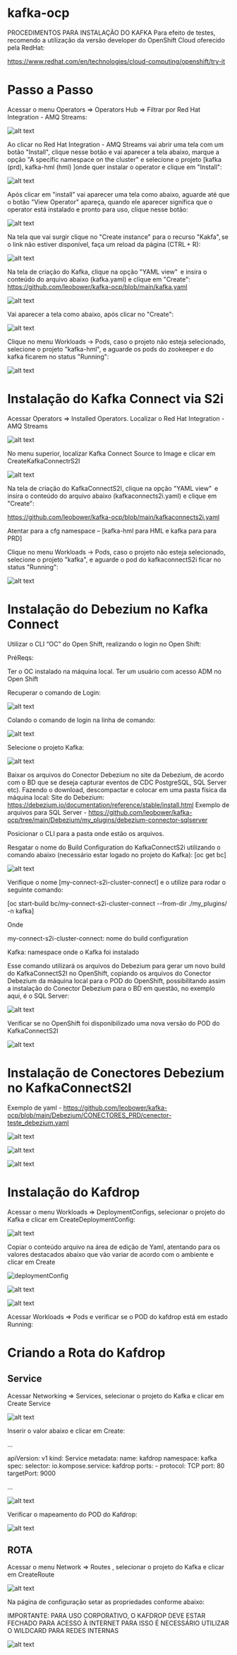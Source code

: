 # kafka-ocp
PROCEDIMENTOS PARA INSTALAÇÃO DO KAFKA
Para efeito de testes, recomendo a utilização da versão developer do OpenShift Cloud oferecido pela RedHat:

https://www.redhat.com/en/technologies/cloud-computing/openshift/try-it 

<H1>Passo a Passo</H1>
Acessar o menu Operators => Operators Hub => Filtrar por Red Hat Integration - AMQ Streams: 

![alt text](https://github.com/leobower/kafka-ocp/blob/main/Images/img1.JPG)

Ao clicar no Red Hat Integration - AMQ Streams vai abrir uma tela com um botão "Install", clique nesse botão e vai aparecer a tela abaixo, 
marque a opção "A specific namespace on the cluster" e selecione o projeto [kafka (prd), kafka-hml (hml) ]onde quer instalar o operator e clique em "Install": 

![alt text](https://github.com/leobower/kafka-ocp/blob/main/Images/img2.JPG)

Após clicar em "install" vai aparecer uma tela como abaixo, aguarde até que o botão "View Operator" apareça, quando ele aparecer significa que o operator está instalado e pronto para uso, clique nesse botão: 

![alt text](https://github.com/leobower/kafka-ocp/blob/main/Images/img3.JPG)

Na tela que vai surgir clique no "Create instance" para o recurso "Kakfa", se o link não estiver disponível, faça um reload da página (CTRL + R): 

![alt text](https://github.com/leobower/kafka-ocp/blob/main/Images/img4.JPG)

Na tela de criação do Kafka, clique na opção "YAML view"  e insira o conteúdo do arquivo abaixo (kafka.yaml) e clique em "Create":  
https://github.com/leobower/kafka-ocp/blob/main/kafka.yaml

![alt text](https://github.com/leobower/kafka-ocp/blob/main/Images/img5.JPG)

Vai aparecer a tela como abaixo, após clicar no "Create":

![alt text](https://github.com/leobower/kafka-ocp/blob/main/Images/img6.JPG)

Clique no menu Workloads -> Pods, caso o projeto não esteja selecionado, selecione o projeto "kafka-hml", e aguarde os pods do zookeeper e do kafka ficarem no status "Running": 

![alt text](https://github.com/leobower/kafka-ocp/blob/main/Images/img7.JPG)

<H1>Instalação do Kafka Connect via S2i</H1>

Acessar Operators => Installed Operators. Localizar o Red Hat Integration - AMQ Streams 

![alt text](https://github.com/leobower/kafka-ocp/blob/main/Images/img8.JPG)

No menu superior, localizar Kafka Connect Source to Image e clicar em CreateKafkaConnectrS2I 

![alt text](https://github.com/leobower/kafka-ocp/blob/main/Images/img9.JPG)

Na tela de criação do KafkaConnectS2I, clique na opção "YAML view"  e insira o conteúdo do arquivo abaixo (kafkaconnects2i.yaml) e clique em "Create":  

https://github.com/leobower/kafka-ocp/blob/main/kafkaconnects2i.yaml

Atentar para a cfg namespace – [kafka-hml para HML e kafka para para PRD]

Clique no menu Workloads -> Pods, caso o projeto não esteja selecionado, selecione o projeto "kafka", e aguarde o pod do kafkaconnectS2i ficar no status "Running": 

![alt text](https://github.com/leobower/kafka-ocp/blob/main/Images/img10.JPG)

<H1>Instalação do Debezium no Kafka Connect</H1>

Utilizar o CLI “OC” do Open Shift, realizando o login no Open Shift: 

PréReqs: 

Ter o OC instalado na máquina local.
Ter um usuário com acesso ADM no Open Shift 

Recuperar o comando de Login: 

![alt text](https://github.com/leobower/kafka-ocp/blob/main/Images/img11.JPG)

Colando o comando de login na linha de comando: 

![alt text](https://github.com/leobower/kafka-ocp/blob/main/Images/img12.JPG)

Selecione o projeto Kafka: 

![alt text](https://github.com/leobower/kafka-ocp/blob/main/Images/img13.JPG)

Baixar os arquivos do Conector Debezium no site da Debezium, de acordo com o BD que se deseja capturar eventos de CDC PostgreSQL, SQL Server etc). Fazendo o download, descompactar e colocar em uma pasta física da máquina local: 
Site do Debezium: https://debezium.io/documentation/reference/stable/install.html 
Exemplo de arquivos para SQL Server - https://github.com/leobower/kafka-ocp/tree/main/Debezium/my_plugins/debezium-connector-sqlserver

Posicionar o CLI para a pasta onde estão os arquivos.

Resgatar o nome do Build Configuration do KafkaConnectS2i utilizando o comando abaixo (necessário estar logado no projeto do Kafka): 
[oc get bc] 

![alt text](https://github.com/leobower/kafka-ocp/blob/main/Images/img15.JPG)

Verifique o nome [my-connect-s2i-cluster-connect] e o utilize para rodar o seguinte comando: 

[oc start-build bc/my-connect-s2i-cluster-connect --from-dir ./my_plugins/ -n kafka] 

Onde 

my-connect-s2i-cluster-connect: nome do build configuration 

Kafka: namespace onde o Kafka foi instalado 

Esse comando utilizará os arquivos do Debezium para gerar um novo build do KafkaConnectS2I no OpenShift, copiando os arquivos do Conector Debezium da máquina local para o POD do OpenShift, possibilitando assim a instalação do Conector Debezium para o BD em questão, no exemplo aqui, é o SQL Server: 

![alt text](https://github.com/leobower/kafka-ocp/blob/main/Images/img16.JPG)

Verificar se no OpenShift foi disponibilizado uma nova versão do POD do KafkaConnectS2I 

![alt text](https://github.com/leobower/kafka-ocp/blob/main/Images/img17.JPG)

<H1>Instalação de Conectores Debezium no KafkaConnectS2I</H1>

Exemplo de yaml - https://github.com/leobower/kafka-ocp/blob/main/Debezium/CONECTORES_PRD/cenector-teste_debezium.yaml

![alt text](https://github.com/leobower/kafka-ocp/blob/main/Images/img17.JPG)

![alt text](https://github.com/leobower/kafka-ocp/blob/main/Images/img18.JPG)

![alt text](https://github.com/leobower/kafka-ocp/blob/main/Images/img19.JPG)

<H1>Instalação do Kafdrop</H1>

Acessar o menu Workloads => DeploymentConfigs, selecionar o projeto do Kafka e clicar em CreateDeploymentConfig: 

![alt text](https://github.com/leobower/kafka-ocp/blob/main/Images/img20.JPG)

Copiar o conteúdo arquivo na área de edição de Yaml, atentando para os valores destacados abaixo que vão variar de acordo com o ambiente e clicar em Create

![deploymentConfig](https://github.com/leobower/kafka-ocp/blob/main/kafdrop-deploymentconfig.yaml)

![alt text](https://github.com/leobower/kafka-ocp/blob/main/Images/img21.JPG)

![alt text](https://github.com/leobower/kafka-ocp/blob/main/Images/img22.JPG)

Acessar Workloads => Pods e verificar se o POD do kafdrop está em estado Running: 

<H1>Criando a Rota do Kafdrop </H1>
<H2>Service</H2>

Acessar Networking => Services, selecionar o projeto do Kafka e clicar em Create Service  

![alt text](https://github.com/leobower/kafka-ocp/blob/main/Images/img23.JPG)

Inserir o valor abaixo e clicar em Create: 

...

apiVersion: v1 
kind: Service 
metadata: 
  name: kafdrop 
  namespace: kafka 
spec: 
  selector: 
    io.kompose.service: kafdrop 
  ports: 
    - protocol: TCP 
      port: 80 
      targetPort: 9000 
      
...

![alt text](https://github.com/leobower/kafka-ocp/blob/main/Images/img24.JPG)

Verificar o mapeamento do POD do Kafdrop: 

![alt text](https://github.com/leobower/kafka-ocp/blob/main/Images/img25.JPG)

<H2>ROTA</H2>

Acessar o menu Network => Routes , selecionar o projeto do Kafka e clicar em CreateRoute 

![alt text](https://github.com/leobower/kafka-ocp/blob/main/Images/img26.JPG)


Na página de configuração setar as propriedades conforme abaixo: 

IMPORTANTE: PARA USO CORPORATIVO, O KAFDROP DEVE ESTAR FECHADO PARA ACESSO À INTERNET PARA ISSO É NECESSÁRIO UTILIZAR O WILDCARD PARA REDES INTERNAS

![alt text](https://github.com/leobower/kafka-ocp/blob/main/Images/img27.JPG)









